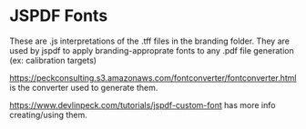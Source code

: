 # JSPDF Fonts

These are .js interpretations of the .tff files in the branding folder. They are used by jspdf to apply branding-approprate fonts to any .pdf file generation (ex: calibration targets)

https://peckconsulting.s3.amazonaws.com/fontconverter/fontconverter.html is the converter used to generate them.

https://www.devlinpeck.com/tutorials/jspdf-custom-font has more info creating/using them.

